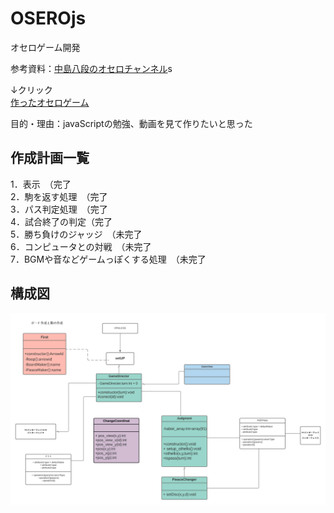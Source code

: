 # OSEROjs
オセロゲーム開発

参考資料：[中島八段のオセロチャンネル](https://www.youtube.com/channel/UCpEayRFdPULqLjvpIYTdaOw/channels)s

↓クリック<br>
[作ったオセロゲーム](https://karenhasegawa.github.io/OSEROjs/)

目的・理由：javaScriptの勉強、動画を見て作りたいと思った

## 作成計画一覧
1．表示　（完了<br>
2．駒を返す処理　（完了<br>
3．パス判定処理　（完了<br>
4．試合終了の判定（完了<br>
5．勝ち負けのジャッジ　（未完了<br>
6．コンピュータとの対戦　（未完了<br>
7．BGMや音などゲームっぽくする処理　（未完了<br>

## 構成図
![photo](https://github.com/karenhasegawa/OSEROjs/blob/main/%E3%82%AA%E3%82%BB%E3%83%AD%E3%82%B2%E3%83%BC%E3%83%A0%E9%96%8B%E7%99%BA.png)



